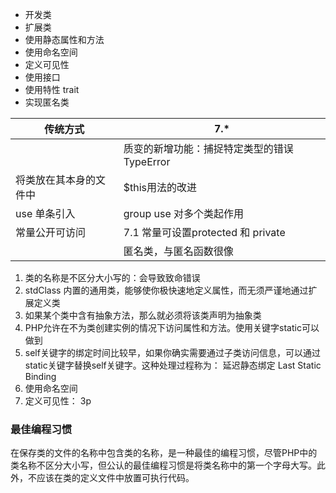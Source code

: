 * 开发类
* 扩展类
* 使用静态属性和方法
* 使用命名空间
* 定义可见性
* 使用接口
* 使用特性 trait
* 实现匿名类



| 传统方式               | 7.*                                          |
| ---------------------- | -------------------------------------------- |
|                        | 质变的新增功能：捕捉特定类型的错误 TypeError |
| 将类放在其本身的文件中 | $this用法的改进                              |
| use 单条引入           | group use 对多个类起作用                     |
| 常量公开可访问         | 7.1 常量可设置protected 和 private           |
|                        | 匿名类，与匿名函数很像                       |

1. 类的名称是不区分大小写的：会导致致命错误
2. stdClass 内置的通用类，能够使你极快速地定义属性，而无须严谨地通过扩展定义类
3. 如果某个类中含有抽象方法，那么就必须将该类声明为抽象类
4. PHP允许在不为类创建实例的情况下访问属性和方法。使用关键字static可以做到
5. self关键字的绑定时间比较早，如果你确实需要通过子类访问信息，可以通过static关键字替换self关键字。这种处理过程称为： 延迟静态绑定 Last Static Binding
6. 使用命名空间
7. 定义可见性： 3p

### 最佳编程习惯

在保存类的文件的名称中包含类的名称，是一种最佳的编程习惯，尽管PHP中的类名称不区分大小写，但公认的最佳编程习惯是将类名称中的第一个字母大写。此外，不应该在类的定义文件中放置可执行代码。





